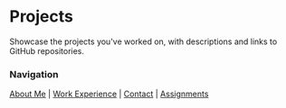 # Projects
Showcase the projects you've worked on, with descriptions and links to GitHub repositories.

### Navigation

[About Me](/) | [Work Experience](work-experience.html) | [Contact](contact.html) | [Assignments](assignments.html)

